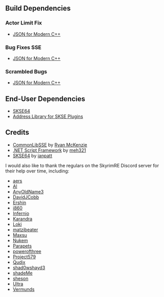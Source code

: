 ## Build Dependencies
### Actor Limit Fix
* [JSON for Modern C++](https://github.com/nlohmann/json)
### Bug Fixes SSE
* [JSON for Modern C++](https://github.com/nlohmann/json)
### Scrambled Bugs
* [JSON for Modern C++](https://github.com/nlohmann/json)

## End-User Dependencies
* [SKSE64](https://github.com/ianpatt/skse64)
* [Address Library for SKSE Plugins](https://www.nexusmods.com/skyrimspecialedition/mods/32444)

## Credits
* [CommonLibSSE](https://github.com/Ryan-rsm-McKenzie/CommonLibSSE) by [Ryan McKenzie](https://www.nexusmods.com/skyrimspecialedition/users/5687342)
* [.NET Script Framework](https://www.nexusmods.com/skyrimspecialedition/mods/21294) by [meh321](https://www.nexusmods.com/skyrimspecialedition/users/2964753)
* [SKSE64](https://github.com/ianpatt/skse64) by [ianpatt](https://www.nexusmods.com/skyrimspecialedition/users/2166624)

I would also like to thank the regulars on the SkyrimRE Discord server for their help over time, including:
* [aers](https://www.nexusmods.com/skyrimspecialedition/users/2025634)
* [Al](https://github.com/Al12rs)
* [AnyOldName3](https://www.nexusmods.com/morrowind/users/5699344)
* [DavidJCobb](https://www.nexusmods.com/skyrim/users/9663214)
* [Ershin](https://www.nexusmods.com/skyrimspecialedition/users/2749008)
* [i860](https://github.com/clayne)
* [Infernio](https://github.com/Infernio)
* [Karandra](https://www.nexusmods.com/skyrimspecialedition/users/2734453)
* [Loki](https://www.nexusmods.com/skyrimspecialedition/users/53567771)
* [matzibeater](https://www.nexusmods.com/users/4273674/)
* [Maxsu](https://www.nexusmods.com/skyrimspecialedition/users/47103898)
* [Nukem](https://www.nexusmods.com/skyrimspecialedition/users/4995023)
* [Parapets](https://www.nexusmods.com/skyrimspecialedition/users/39501725)
* [powerofthree](https://www.nexusmods.com/skyrimspecialedition/users/2148728)
* [Project579](https://www.nexusmods.com/skyrimspecialedition/users/30390750)
* [Qudix](https://www.nexusmods.com/skyrimspecialedition/users/46589442)
* [shad0wshayd3](https://www.nexusmods.com/fallout4/users/5232181)
* [shadeMe](https://www.nexusmods.com/oblivion/users/644634)
* [sheson](https://www.nexusmods.com/skyrimspecialedition/users/3155782)
* [Ultra](https://www.nexusmods.com/skyrimspecialedition/users/99600268)
* [Vermunds](https://www.nexusmods.com/skyrimspecialedition/users/26327049)
